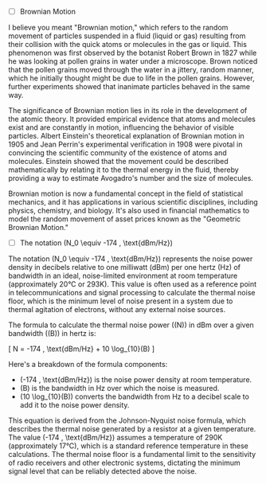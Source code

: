 

- [ ] Brownian Motion

I believe you meant "Brownian motion," which refers to the random movement of particles suspended in a fluid (liquid or gas) resulting from their collision with the quick atoms or molecules in the gas or liquid. This phenomenon was first observed by the botanist Robert Brown in 1827 while he was looking at pollen grains in water under a microscope. Brown noticed that the pollen grains moved through the water in a jittery, random manner, which he initially thought might be due to life in the pollen grains. However, further experiments showed that inanimate particles behaved in the same way.

The significance of Brownian motion lies in its role in the development of the atomic theory. It provided empirical evidence that atoms and molecules exist and are constantly in motion, influencing the behavior of visible particles. Albert Einstein's theoretical explanation of Brownian motion in 1905 and Jean Perrin's experimental verification in 1908 were pivotal in convincing the scientific community of the existence of atoms and molecules. Einstein showed that the movement could be described mathematically by relating it to the thermal energy in the fluid, thereby providing a way to estimate Avogadro's number and the size of molecules.

Brownian motion is now a fundamental concept in the field of statistical mechanics, and it has applications in various scientific disciplines, including physics, chemistry, and biology. It's also used in financial mathematics to model the random movement of asset prices known as the "Geometric Brownian Motion."

- [ ] The notation \(N_0 \equiv -174 \, \text{dBm/Hz}\)

The notation \(N_0 \equiv -174 \, \text{dBm/Hz}\) represents the noise power density in decibels relative to one milliwatt (dBm) per one hertz (Hz) of bandwidth in an ideal, noise-limited environment at room temperature (approximately 20°C or 293K). This value is often used as a reference point in telecommunications and signal processing to calculate the thermal noise floor, which is the minimum level of noise present in a system due to thermal agitation of electrons, without any external noise sources.

The formula to calculate the thermal noise power (\(N\)) in dBm over a given bandwidth (\(B\)) in hertz is:

\[ N = -174 \, \text{dBm/Hz} + 10 \log_{10}(B) \]

Here's a breakdown of the formula components:
- \(-174 \, \text{dBm/Hz}\) is the noise power density at room temperature.
- \(B\) is the bandwidth in Hz over which the noise is measured.
- \(10 \log_{10}(B)\) converts the bandwidth from Hz to a decibel scale to add it to the noise power density.

This equation is derived from the Johnson-Nyquist noise formula, which describes the thermal noise generated by a resistor at a given temperature. The value \(-174 \, \text{dBm/Hz}\) assumes a temperature of 290K (approximately 17°C), which is a standard reference temperature in these calculations. The thermal noise floor is a fundamental limit to the sensitivity of radio receivers and other electronic systems, dictating the minimum signal level that can be reliably detected above the noise.
